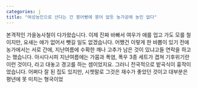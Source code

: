 ```yaml
---
categories: j
title: "여성농민으로 산다는 건 붕어빵에 붕어 없듯 농가공에 농민 없다"
---
```

본격적인 가을농사철이 다가왔습니다. 이제 진짜 바빠서 여우가 애를 업고 가도 모를 철이지만, 요새는 애가 없어서 뺏길 일도 없겠습니다. 어쨌건 이렇게 한 바쁨이 있기 전에 농가에서는 서로 간에, 지난여름에 수확한 깨나 고추가 남은 것이 있냐고들 연락을 하고는 했습니다. 아시다시피 지난여름에는 가뭄과 폭염, 폭우 3종 세트가 겹쳐 기후위기란 이런 것이다, 라고 대놓고 경고를 하는 셈이었지요. 그러니 전국적으로 밭곡식이 흉작이었습니다. 어쩌다 잘 된 집도 있지만, 시쳇말로 그것은 재수가 좋았던 것이고 대부분은 평년에 못 미치는 형국이었